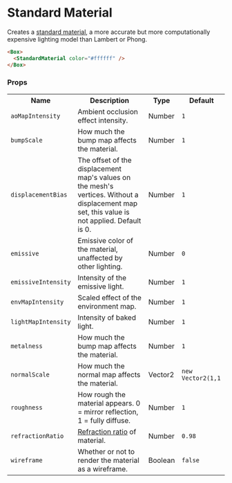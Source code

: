 # Standard Material

Creates a [standard material](https://threejs.org/docs/#api/en/materials/MeshStandardMaterial), a more accurate but more computationally expensive lighting model than Lambert or Phong.

```html
<Box>
  <StandardMaterial color="#ffffff" />
</Box>
```

### Props

<table>
<tbody>
  <tr>
    <th>Name</th>
    <th>Description</th>
    <th>Type</th>
    <th>Default</th>
  </tr>
  <tr><td><code>aoMapIntensity</code></td><td>Ambient occlusion effect intensity.</td><td>Number</td><td><code>1</code></td></tr>
  <tr><td><code>bumpScale</code></td><td>How much the bump map affects the material.</td><td>Number</td><td><code>1</code></td></tr>
  <tr><td><code>displacementBias</code></td><td>The offset of the displacement map's values on the mesh's vertices. Without a displacement map set, this value is not applied. Default is 0.</td><td>Number</td><td><code>1</code></td></tr>
  <tr><td><code>emissive</code></td><td>Emissive color of the material, unaffected by other lighting.</td><td>Number</td><td><code>0</code></td></tr>
  <tr><td><code>emissiveIntensity</code></td><td>Intensity of the emissive light.</td><td>Number</td><td><code>1</code></td></tr>
  <tr><td><code>envMapIntensity</code></td><td>Scaled effect of the environment map.</td><td>Number</td><td><code>1</code></td></tr>
  <tr><td><code>lightMapIntensity</code></td><td>Intensity of baked light.</td><td>Number</td><td><code>1</code></td></tr>
  <tr><td><code>metalness</code></td><td>How much the bump map affects the material.</td><td>Number</td><td><code>1</code></td></tr>
  <tr><td><code>normalScale</code></td><td>How much the normal map affects the material.</td><td>Vector2</td><td><code>new Vector2(1,1</code></td></tr>
  <tr><td><code>roughness</code></td><td>How rough the material appears. 0 = mirror reflection, 1 = fully diffuse.</td><td>Number</td><td><code>1</code></td></tr>
  <tr><td><code>refractionRatio</code></td><td><a href="https://threejs.org/docs/#api/en/materials/MeshStandardMaterial.refractionRatio" target="_blank">Refraction ratio</a> of material.</td><td>Number</td><td><code>0.98</code></td></tr>
  <tr><td><code>wireframe</code></td><td>Whether or not to render the material as a wireframe.</td><td>Boolean</td><td><code>false</code></td></tr>
</tbody>
</table>